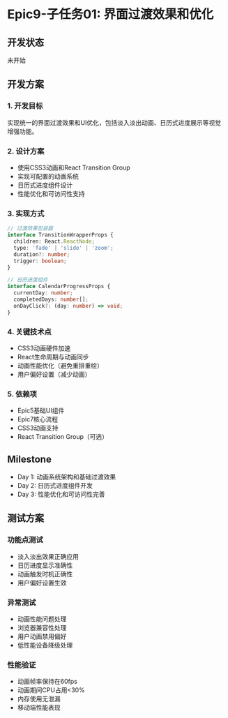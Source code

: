# Epic9-子任务01: 界面过渡效果和优化

## 开发状态
未开始

## 开发方案

### 1. 开发目标
实现统一的界面过渡效果和UI优化，包括淡入淡出动画、日历式进度展示等视觉增强功能。

### 2. 设计方案
- 使用CSS3动画和React Transition Group
- 实现可配置的动画系统
- 日历式进度组件设计
- 性能优化和可访问性支持

### 3. 实现方式
```typescript
// 过渡效果包装器
interface TransitionWrapperProps {
  children: React.ReactNode;
  type: 'fade' | 'slide' | 'zoom';
  duration?: number;
  trigger: boolean;
}

// 日历进度组件
interface CalendarProgressProps {
  currentDay: number;
  completedDays: number[];
  onDayClick?: (day: number) => void;
}
```

### 4. 关键技术点
- CSS3动画硬件加速
- React生命周期与动画同步
- 动画性能优化（避免重排重绘）
- 用户偏好设置（减少动画）

### 5. 依赖项
- Epic5基础UI组件
- Epic7核心流程
- CSS3动画支持
- React Transition Group（可选）

## Milestone

- Day 1: 动画系统架构和基础过渡效果
- Day 2: 日历式进度组件开发
- Day 3: 性能优化和可访问性完善

## 测试方案

### 功能点测试
- 淡入淡出效果正确应用
- 日历进度显示准确性
- 动画触发时机正确性
- 用户偏好设置生效

### 异常测试
- 动画性能问题处理
- 浏览器兼容性处理
- 用户动画禁用偏好
- 低性能设备降级处理

### 性能验证
- 动画帧率保持在60fps
- 动画期间CPU占用<30%
- 内存使用无泄漏
- 移动端性能表现